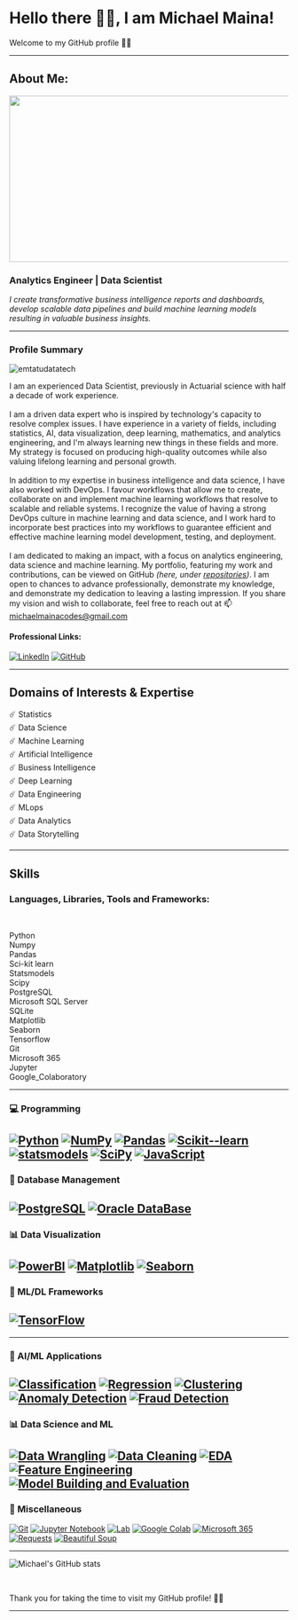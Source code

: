 # Hello there 👋🏼, I am Michael Maina!

Welcome to my GitHub profile 🙏🏼

---
## About Me:
<p align="left">
  <img src="https://i.giphy.com/media/v1.Y2lkPTc5MGI3NjExdjZjZ2I5aHMxd2NzZDdleHQ2azRpN3FocmVmc3Z1bDk4M21jaTZuMCZlcD12MV9pbnRlcm5hbF9naWZfYnlfaWQmY3Q9Zw/pQf2HkX62dpnc7uYdv/giphy.gif" width="700" height="300">
</p>

### Analytics Engineer | Data Scientist

*I create transformative business intelligence reports and dashboards, develop scalable data pipelines and build machine learning models
resulting in valuable business insights.*

---
### Profile Summary
<p align="left"> <img src="https://komarev.com/ghpvc/?username=emtatudatatech&label=Profile%20views&color=0e75b6&style=flat" alt="emtatudatatech" /> </p>

I am an experienced Data Scientist, previously in Actuarial science with half a decade of work experience.
<br><br>
I am a driven data expert who is inspired by technology's capacity to resolve complex issues. I have experience in a variety of fields, including statistics, AI, data visualization, deep learning, mathematics, and analytics engineering, and I'm always learning new things in these fields and more. My strategy is focused on producing high-quality outcomes while also valuing lifelong learning and personal growth.
<br><br>
In addition to my expertise in business intelligence and data science, I have also worked with DevOps. I favour workflows that allow me to create, collaborate on and implement machine learning workflows that resolve to scalable and reliable systems. I recognize the value of having a strong DevOps culture in machine learning and data science, and I work hard to incorporate best practices into my workflows to guarantee efficient and effective machine learning model development, testing, and deployment.
<br><br>
I am dedicated to making an impact, with a focus on analytics engineering, data science and machine learning. My portfolio, featuring my work and contributions, can be viewed on GitHub *(here, under [repositories](https://github.com/emtatudatatech?tab=repositories))*. I am open to chances to advance professionally, demonstrate my knowledge, and demonstrate my dedication to leaving a lasting impression. If you share my vision and wish to collaborate, feel free to reach out at 📫 michaelmainacodes@gmail.com

#### Professional Links:

[![LinkedIn](https://img.shields.io/badge/-LinkedIn-0077b5?style=flat-square&logo=LinkedIn&logoColor=white)](https://www.linkedin.com/in/michael-maina-0a6a5b90/)
[![GitHub](https://img.shields.io/badge/-GitHub-181717?style=flat-square&logo=GitHub&logoColor=white)](https://github.com/emtatudatatech)


---
## Domains of Interests & Expertise
:comet: Statistics <br>
:comet: Data Science <br>
:comet: Machine Learning <br>
:comet: Artificial Intelligence <br>
:comet: Business Intelligence <br>
:comet: Deep Learning <br>
:comet: Data Engineering <br>
:comet: MLops <br>
:comet: Data Analytics <br>
:comet: Data Storytelling

---
## Skills 


### Languages, Libraries, Tools and Frameworks:<br>
<br>
<p align="left">
    Python <br>
    Numpy <br>
    Pandas <br>
    Sci-kit learn <br>
    Statsmodels <br>
    Scipy <br>
    PostgreSQL <br>
    Microsoft SQL Server <br>
    SQLite <br>
    Matplotlib <br>
    Seaborn <br>
    Tensorflow <br>
    Git <br>
    Microsoft 365 <br>
    Jupyter <br>
    Google_Colaboratory <br>
</p>

---
### 💻 Programming

[![Python](https://img.shields.io/badge/Python-3.12.7-blue.svg)](https://www.python.org/)
[![NumPy](https://img.shields.io/badge/NumPy-2.1.1-orange.svg)](https://numpy.org/)
[![Pandas](https://img.shields.io/badge/Pandas-2.2.3-green.svg)](https://pandas.pydata.org/)
[![Scikit--learn](https://img.shields.io/badge/Scikit--learn-1.5.2-red.svg)](https://scikit-learn.org/stable/)
[![statsmodels](https://img.shields.io/badge/statsmodels-0.14.3-yellow.svg)](https://www.statsmodels.org/stable/index.html)
[![SciPy](https://img.shields.io/badge/SciPy-1.14.1-orange.svg)](https://scipy.org/)
[![JavaScript](https://img.shields.io/badge/JavaScript-ES6-black.svg)](https://learn.microsoft.com/en-us/windows/dev-environment/javascript/)
---
### 💾 Database Management

[![PostgreSQL](https://img.shields.io/badge/PostgreSQL-15.1-336791.svg)](https://www.postgresql.org/docs/15/index.html)
[![Oracle DataBase](https://img.shields.io/badge/Oracle20Database-15.1-F80000.svg)](https://www.oracle.com/ke/database/)
---
### 📊 Data Visualization

[![PowerBI](https://img.shields.io/badge/PowerBI-2024.0-green.svg)](https://www.microsoft.com/en-us/power-platform/products/power-bi)
[![Matplotlib](https://img.shields.io/badge/Matplotlib-4.0.0-orange.svg)](https://matplotlib.org/)
[![Seaborn](https://img.shields.io/badge/Seaborn-0.13.2-red.svg)](https://seaborn.pydata.org/)
---
### 🤖 ML/DL Frameworks

[![TensorFlow](https://img.shields.io/badge/TensorFlow-2.5.0-orange.svg)](https://www.tensorflow.org/) 
---
<!-- ### 🗣️ NLP

[![NLTK](https://img.shields.io/badge/NLTK-3.6.0-yellow.svg)](https://www.nltk.org/)
[![NLU](https://img.shields.io/badge/NLU-NLP-yellowgreen.svg)](https://github.com/nlu-tools/nlu)
[![Dialogue Management](https://img.shields.io/badge/Dialogue%20Management-NLP-yellowgreen.svg)](https://github.com/dialogue-management)
[![RASA](https://img.shields.io/badge/RASA-3.11.0-green.svg)](https://rasa.com/)
[![spaCy](https://img.shields.io/badge/spaCy-3.1.0-red.svg)](https://spacy.io/)
[![RegEx](https://img.shields.io/badge/RegEx-0.3.0-red.svg)](https://docs.python.org/3/library/re.html) -->
---
### 🤖 AI/ML Applications

[![Classification](https://img.shields.io/badge/Classification-AI/ML%20Application-brightgreen.svg)](https://github.com/brian-kipkoech-tanui/taiwandataclassification)
[![Regression](https://img.shields.io/badge/Regression-AI/ML%20Application-brightgreen.svg)](https://github.com/brian-kipkoech-tanui/Regressionusecase)
[![Clustering](https://img.shields.io/badge/Clustering-AI/ML%20Application-brightgreen.svg)](https://github.com/brian-kipkoech-tanui/clustering)
[![Anomaly Detection](https://img.shields.io/badge/Anomaly%20Detection-AI/ML%20Application-brightgreen.svg)](https://en.wikipedia.org/wiki/Anomaly_detection) 
[![Fraud Detection](https://img.shields.io/badge/Fraud%20Detection-AI/ML%20Application-brightgreen.svg)](https://en.wikipedia.org/wiki/Fraud_detection)
---
### 📊 Data Science and ML

[![Data Wrangling](https://img.shields.io/badge/Data%20Wrangling-DS%20&%20ML-red.svg)](https://en.wikipedia.org/wiki/Data_wrangling)
[![Data Cleaning](https://img.shields.io/badge/Data%20Cleaning-DS%20&%20ML-red.svg)](https://en.wikipedia.org/wiki/Data_cleaning)
[![EDA](https://img.shields.io/badge/Exploratory%20Data%20Analysis-DS%20&%20ML-red.svg)](https://en.wikipedia.org/wiki/Exploratory_data_analysis)
[![Feature Engineering](https://img.shields.io/badge/Feature%20Engineering-DS%20&%20ML-red.svg)](https://en.wikipedia.org/wiki/Feature_engineering)
[![Model Building and Evaluation](https://img.shields.io/badge/Model%20Building%20and%20Evaluation-DS%20&%20ML-red.svg)](https://en.wikipedia.org/wiki/Model_selection)
---
### 📜 Miscellaneous

[![Git](https://img.shields.io/badge/Git-v2.46.2-orange.svg)](https://git-scm.com/)
[![Jupyter Notebook](https://img.shields.io/badge/Jupyter_Notebook-Interactive_Computing-orange.svg)](https://jupyter.org/)
[![Lab](https://img.shields.io/badge/Lab-Jupyter_Lab-lightblue.svg)](https://jupyterlab.readthedocs.io/en/stable/)
[![Google Colab](https://img.shields.io/badge/Google_Colab-Collaborative_Computing-yellow.svg)](https://colab.research.google.com/)
[![Microsoft 365](https://img.shields.io/badge/MS_Office-Productivity_Suite-blue.svg)](https://www.office.com/)
[![Requests](https://img.shields.io/badge/Requests-HTTP_Library-green.svg)](https://docs.python-requests.org/en/2.32.3/)
[![Beautiful Soup](https://img.shields.io/badge/Beautiful_Soup-Web_Scraping-red.svg)](https://www.crummy.com/software/BeautifulSoup/bs4/doc/)

---
![Michael's GitHub stats](https://github-readme-stats.vercel.app/api?username=emtatudatatech&show_icons=true&theme=synthwave)

<br>

Thank you for taking the time to visit my GitHub profile! 🙏🏼

---
